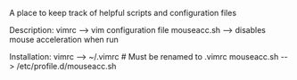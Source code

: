 A place to keep track of helpful scripts and configuration files

Description: 
vimrc          -->    vim configuration file 
mouseacc.sh     -->    disables mouse acceleration when run 

Installation:
vimrc          -->     ~/.vimrc # Must be renamed to .vimrc
mouseacc.sh     -->     /etc/profile.d/mouseacc.sh
